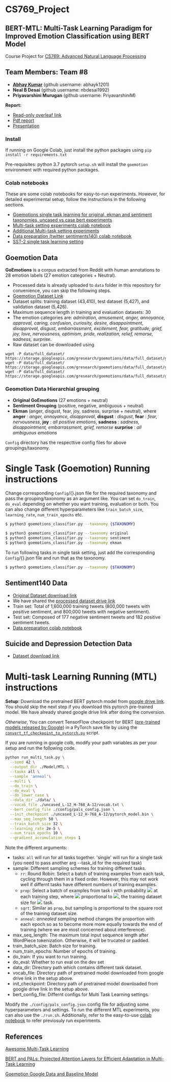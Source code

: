 # CS769_Project
## BERT-MTL: Multi-Task Learning Paradigm for Improved Emotion Classification using BERT Model


Course Project for [CS769: Advanced Natural Language Processing](https://junjiehu.github.io/cs769-spring22/)

**Team Members: Team #8** 
-----------------------
* **[Abhay Kumar](https://abhayk1201.github.io/)**  (github username: abhayk1201)
* **Neal B Desai**  (github username: nbdesai1992)
* **Priyavarshini Murugan** (github username: PriyavarshiniM)

**Report:** 
* [Read-only overleaf link](https://www.overleaf.com/read/dcxyxvjqkjsh)
* [Pdf report](./report.pdf)
* [Presentation](./presentation.pdf)

### Install
If running on Google Colab, just install the python packages using
`pip install -r requirements.txt`

Pre-requisites: 
python 3.7
pytorch
`setup.sh` will install the `goemotion` environment with required python packages.

### Colab notebooks
These are some colab notebooks for easy-to-run experiments. However, for detailed experimental setup, follow the instructions in the following sections.

* [Goemotions single task learning for original, ekman and sentiment taxonomies, uncased vs case bert experiments](./colab_notebooks/CS769_Single_Task_Goemotions.ipynb)
* [Multi-task setting experiments colab notebook](./colab_notebooks/CS769_MTL_Multi_class.ipynb)
* [Additional Multi-task setting experiments](./colab_notebooks/CS769_Hw3_MTL_pytorch.ipynb)
* [Data preparation (twitter sentiments140) colab notebook](./colab_notebooks/CS769_Data_preparation.ipynb)
* [SST-2 single task learning setting](./colab_notebooks/CS769_SST2_Single.ipynb)


## Goemotion Data
**GoEmotions** is a corpus extracted from Reddit with human annotations to 28 emotion labels (27 emotion categories + Neutral). 
* Processed data is already uploaded to `data` folder in this repository for convenience, you can skip the following steps.
* [Goemotion Dataset Link](https://github.com/google-research/google-research/tree/master/goemotions/data)
* Dataset splits: training dataset (43,410), test dataset (5,427), and validation dataset (5,426).
* Maximum sequence length in training and evaluation datasets: 30
* The emotion categories are: _admiration, amusement, anger, annoyance, approval,
caring, confusion, curiosity, desire, disappointment, disapproval, disgust,
embarrassment, excitement, fear, gratitude, grief, joy, love, nervousness,
optimism, pride, realization, relief, remorse, sadness, surprise_.
* Raw dataset can be downloaded using
```
wget -P data/full_dataset/ https://storage.googleapis.com/gresearch/goemotions/data/full_dataset/goemotions_1.csv
wget -P data/full_dataset/ https://storage.googleapis.com/gresearch/goemotions/data/full_dataset/goemotions_2.csv
wget -P data/full_dataset/ https://storage.googleapis.com/gresearch/goemotions/data/full_dataset/goemotions_3.csv
```

### Geomotion Data Hierarchial grouping
 * **Original GoEmotions** (27 emotions + neutral)
 * **Sentiment Grouping** (positive, negative, ambiguous + neutral)
 * **Ekman** (anger, disgust, fear, joy, sadness, surprise + neutral), where
 **anger** : *anger, annoyance, disapproval*, 
 **disgust** : *disgust*,
 **fear** : *fear, nervousness*, 
 **joy** : *all positive emotions*, 
 **sadness** : *sadness, disappointment, embarrassment, grief, remorse* 
 **surprise** : *all ambiguous emotions*

`Config` directory has the respecttive config files for above groupings/taxonomy.

# Single Task (Goemotion) Running instructions
Change corresponding `Config`/{}.json file for the required taxonomy and pass the grouping/taxonomy as an argument like.
You can set `do_train`, `do_eval` depending on whether you want training, evaluation or both. You can also change different hyperparameters like `train_batch_size`, `learning_rate`, `num_train_epochs` etc.

```bash
$ python3 goemotions_classifier.py --taxonomy {$TAXONOMY}

$ python3 goemotions_classifier.py --taxonomy original
$ python3 goemotions_classifier.py --taxonomy sentiment
$ python3 goemotions_classifier.py --taxonomy ekman
```

To run following tasks in single task setting, just add the corresponding `Config`/{}.json file and run that as the taxonomy.
```bash
$ python3 goemotions_classifier.py --taxonomy {$TAXONOMY}
```

## Sentiment140 Data
* [Original Dataset download link](http://help.sentiment140.com/for-students)
* We have shared the [processed dataset drive link](https://drive.google.com/drive/folders/1jUhA1NNYFo8dhfp1l66oDuPPlPGrx-qj?usp=sharing)
* Train set: Total of 1,600,000 training tweets (800,000 tweets with positive sentiment, and 800,000 tweets with negative sentiment).
* Test set: Composed of 177 negative sentiment tweets and 182 positive sentiment tweets.
* [Data preparation colab notebook](./colab_notebooks/CS769_Data_preparation.ipynb)


## Suicide and Depression Detection Data
* [Dataset download link](https://www.kaggle.com/datasets/nikhileswarkomati/suicide-watch)

# Multi-task Learning Running (MTL) instructions


**Setup**: Download the pretrained BERT pytorch model from [google drive link](https://drive.google.com/drive/folders/1xPDf-ZCNJG96-awfiYbU_nS5PCA3dj2r?usp=sharing). You should skip the next step if you download this pytorch pre-trained model. We have already shared google drive link after doing the conversion.

*Otherwise*, You can convert TensorFlow checkpoint for BERT ([pre-trained models released by Google](https://github.com/google-research/bert#pre-trained-models)) in a PyTorch save file by using the [`convert_tf_checkpoint_to_pytorch.py`](./scripts/convert_tf_checkpoint_to_pytorch.py) script.


If you are running in google colb, modify your path variables as per your setup and run the following code.

```bash
python run_multi_task.py \
  --seed 42 \
  --output_dir ./Model/MTL \
  --tasks all \
  --sample 'anneal'\
  --multi \
  --do_train \
  --do_eval \
  --do_lower_case \
  --data_dir ./data/ \
  --vocab_file ./uncased_L-12_H-768_A-12/vocab.txt \
  --bert_config_file ./config/pals_config.json \
  --init_checkpoint ./uncased_L-12_H-768_A-12/pytorch_model.bin \
  --max_seq_length 50 \
  --train_batch_size 32 \
  --learning_rate 2e-5 \
  --num_train_epochs 10 \
  --gradient_accumulation_steps 1
```

Note the different arguments:
* tasks: `all` will run for all tasks together.  'single' will run for a single task (you need to pass another arg --task_id for the required task)
* sample: Different sampling schemes for training different tasks.  
  * `rr`: Round Robin: Select a batch of training examples from each task, cycling through them in a fixed order. However, this may not work well if differnt tasks have different numbers of training examples.
  * `prop`: Select a batch of examples from task i with probability <img src="https://render.githubusercontent.com/render/math?math=p_i"> at each training step, where <img src="https://render.githubusercontent.com/render/math?math=p_i">  proportional to <img src="https://render.githubusercontent.com/render/math?math=N_i">, the
training dataset size for  <img src="https://render.githubusercontent.com/render/math?math=i^{th}"> task.
  * `sqrt`: Similar as `prop`, but sampling is proportional to the square root of the training dataset size.
  * `anneal`: *annealed sampling* method changes the proportion with each epoch so as to become more more equally towards the end of training (where we are most concerned about interference). 
* max_seq_length: The maximum total input sequence length after WordPiece tokenization. Otherwise, it will be trucated or padded.
* train_batch_size:  Batch size for training.
* num_train_epochs:  Number of epochs of training.
* do_train:  If you want to run training.
* do_eval: Whether to run eval on the dev set
* data_dir: Directory path which contains different task dataset.
* vocab_file: Directory path of pretrained model downloaded from google drive link in the setup above.
* init_checkpoint: Directory path of pretrained model downloaded from google drive link in the setup above.
* bert_config_file: Differnt configs for Multi Task Learning settings.

Modify the `./config/pals_config.json` config file for adjusting some hyperparameters and settings. To run the different MTL experiments, you can also use the `./run.sh`. Additionally, refer to the easy-to-use [colab notebook](./colab_notebooks/CS769_MTL_Multi_class.ipynb) to refer previosuly run experiments.


## References
[Awesome Multi-Task Learning](https://github.com/Manchery/awesome-multi-task-learning)

[BERT and PALs: Projected Attention Layers for
Efficient Adaptation in Multi-Task Learning](https://github.com/AsaCooperStickland/Bert-n-Pals)

[Goemotion Google Data and Baseline Model](https://github.com/google-research/google-research/tree/master/goemotions)
